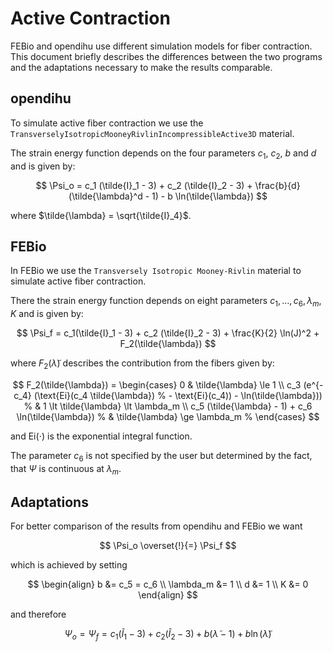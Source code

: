 
# Active Contraction

FEBio and opendihu use different simulation models for fiber contraction.
This document briefly describes the differences between the two programs
and the adaptations necessary to make the results comparable.

## opendihu

To simulate active fiber contraction we use the
`TransverselyIsotropicMooneyRivlinIncompressibleActive3D` material.

The strain energy function depends on the four parameters $c_1$,
$c_2$, $b$ and $d$ and is given by:

$$
\Psi_o = c_1 (\tilde{I}_1 - 3) + c_2 (\tilde{I}_2 - 3)
    + \frac{b}{d} (\tilde{\lambda}^d - 1) - b \ln(\tilde{\lambda})
$$

where $\tilde{\lambda} = \sqrt{\tilde{I}_4}$.

## FEBio

In FEBio we use the `Transversely Isotropic Mooney-Rivlin` material
to simulate active fiber contraction.

There the strain energy function depends on eight parameters
$c_1, \ldots, c_6, \lambda_m, K$ and is given by:

$$
\Psi_f = c_1(\tilde{I}_1 - 3) + c_2 (\tilde{I}_2 - 3)
    + \frac{K}{2} \ln(J)^2 + F_2(\tilde{\lambda})
$$

where $F_2(\tilde{\lambda})$ describes the contribution
from the fibers given by:

$$
F_2(\tilde{\lambda}) = \begin{cases}
    0 & \tilde{\lambda} \le 1 \\
    c_3 (e^{-c_4} (\text{Ei}(c_4 \tilde{\lambda}) %
        - \text{Ei}(c_4)) - \ln(\tilde{\lambda})) %
        & 1 \lt \tilde{\lambda} \lt \lambda_m \\
    c_5 (\tilde{\lambda} - 1) + c_6 \ln(\tilde{\lambda}) %
        & \tilde{\lambda} \ge \lambda_m %
    \end{cases}
$$

and $\text{Ei}(\cdot)$ is the exponential integral function.

The parameter $c_6$ is not specified by the user but determined
by the fact, that $\Psi$ is continuous at $\lambda_m$.

## Adaptations

For better comparison of the results from opendihu and FEBio
we want

$$
\Psi_o \overset{!}{=} \Psi_f
$$

which is achieved by setting

$$
\begin{align}
b &= c_5 = c_6 \\
\lambda_m &= 1 \\
d &= 1 \\
K &= 0
\end{align}
$$

and therefore

$$
\Psi_o = \Psi_f = c_1(\tilde{I}_1 - 3) + c_2 (\tilde{I}_2 - 3)
    + b (\tilde{\lambda} - 1) + b \ln(\tilde{\lambda})
$$
